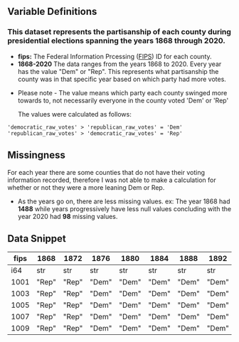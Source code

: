 ## Variable Definitions

### This dataset represents the partisanship of each county during presidential elections spanning the years 1868 through 2020.

- **fips:** The Federal Information Prcessing ([FIPS](https://www.nist.gov/standardsgov/compliance-faqs-federal-information-processing-standards-fips)) ID for each county.
- **1868-2020** The data ranges from the years 1868 to 2020. Every year has the value "Dem" or "Rep".
  This represents what partisanship the county was in that specific year based on which party had more votes.

* Please note - The value means which party each county swinged more towards to, not necessarily everyone in the county voted 'Dem' or 'Rep'

  The values were calculated as follows:

```
'democratic_raw_votes' > 'republican_raw_votes' = 'Dem'
'republican_raw_votes' > 'democratic_raw_votes' = 'Rep'
```

## Missingness

For each year there are some counties that do not have their voting information recorded, therefore I was not able to make a calculation for whether or not they were a more leaning Dem or Rep.

- As the years go on, there are less missing values.
  ex: The year 1868 had **1488** while years progressively have less null values concluding with the year 2020 had **98** missing values.

## Data Snippet

| fips | 1868  | 1872  | 1876  | 1880  | 1884  | 1888  | 1892  | 1896  | 1900  | 1904  |
| ---- | ----- | ----- | ----- | ----- | ----- | ----- | ----- | ----- | ----- | ----- |
| i64  | str   | str   | str   | str   | str   | str   | str   | str   | str   | str   |
| 1001 | "Rep" | "Rep" | "Dem" | "Dem" | "Dem" | "Dem" | "Dem" | "Dem" | "Dem" | "Dem" |
| 1003 | "Rep" | "Rep" | "Dem" | "Dem" | "Dem" | "Dem" | "Dem" | "Dem" | "Dem" | "Dem" |
| 1005 | "Rep" | "Rep" | "Dem" | "Dem" | "Dem" | "Dem" | "Dem" | "Dem" | "Dem" | "Dem" |
| 1007 | "Rep" | "Rep" | "Dem" | "Dem" | "Dem" | "Dem" | "Dem" | "Dem" | "Dem" | "Dem" |
| 1009 | "Rep" | "Rep" | "Dem" | "Dem" | "Dem" | "Dem" | "Dem" | "Dem" | "Dem" | "Dem" |
